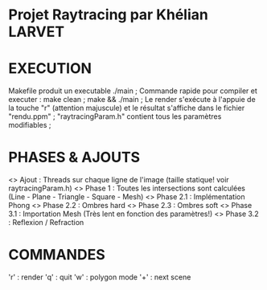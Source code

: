 # Projet Raytracing par Khélian LARVET

# EXECUTION
Makefile produit un executable ./main ;
Commande rapide pour compiler et executer : make clean ; make && ./main ;
Le render s'exécute à l'appuie de la touche "r" (attention majuscule) et le résultat s'affiche dans le fichier "rendu.ppm" ;
"raytracingParam.h" contient tous les paramètres modifiables ;

# PHASES & AJOUTS
<> Ajout        : Threads sur chaque ligne de l'image (taille statique! voir raytracingParam.h)
<> Phase 1      : Toutes les intersections sont calculées (Line - Plane - Triangle - Square - Mesh)
<> Phase 2.1    : Implémentation Phong
<> Phase 2.2    : Ombres hard
<> Phase 2.3    : Ombres soft
<> Phase 3.1    : Importation Mesh (Très lent en fonction des paramètres!)
<> Phase 3.2    : Reflexion / Refraction

# COMMANDES
'r' : render
'q' : quit
'w' : polygon mode
'+' : next scene

